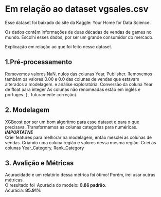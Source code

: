 # Em relação ao dataset vgsales.csv

Esse dataset foi baixado do site da Kaggle: Your Home for Data Science.

Os dados contêm informações de duas décadas de vendas de games no mundo.
Escolhi esses dados, por ser um grande consumidor do mercado.

Explicação em relação ao que foi feito nesse dataset.

## 1.Pré-processamento
Removemos valores NaN, nulos das colunas Year, Publisher.
Removemos também os valores 0.00 e 0.0 das colunas de vendas que estavam alterados a modelagem.
e análise exploratória.
Conversão da coluna Year de float para integer
As colunas não renomeadas estão em inglês e portuges :( , futuramente correção).

## 2. Modelagem 
XGBoost por ser um bom algoritmo para esse dataset e para o que precisava.
Transformamos as colunas categorias para numéricas.<br>
***IMPORTATNE***<br>
Criei features para melhorar na modelagem, então mesclei as colunas de vendas.
Criando uma coluna região e valores dessa mesma região.
Criei as colunas Year_Category, Rank_Category

## 3. Avalição e Métricas
Acuracidade e um relatório dessa métrica foi ótimo! Porém, irei usar outras métricas.<br>
O resultado foi  Acurácia do modelo: **0.86 padrão**.<br>
Acurácia: **85.91%** 


 

